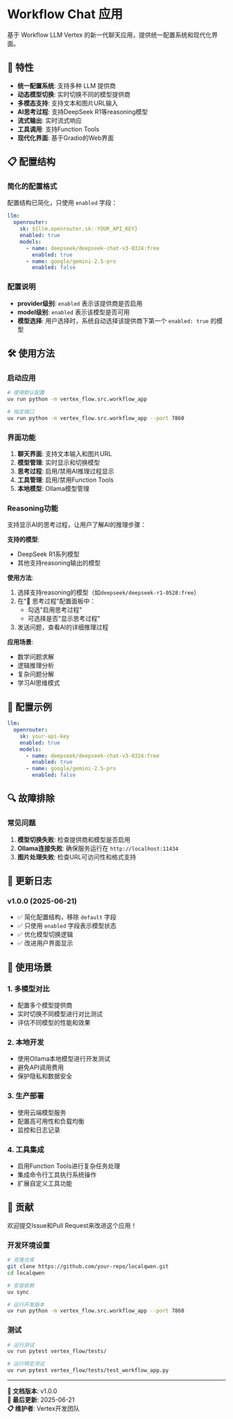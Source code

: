 # Workflow Chat 应用

基于 Workflow LLM Vertex 的新一代聊天应用，提供统一配置系统和现代化界面。

## 🚀 特性

- **统一配置系统**: 支持多种 LLM 提供商
- **动态模型切换**: 实时切换不同的模型提供商
- **多模态支持**: 支持文本和图片URL输入
- **AI思考过程**: 支持DeepSeek R1等reasoning模型
- **流式输出**: 实时流式响应
- **工具调用**: 支持Function Tools
- **现代化界面**: 基于Gradio的Web界面

## 📋 配置结构

### 简化的配置格式

配置结构已简化，只使用 `enabled` 字段：

```yaml
llm:
  openrouter:
    sk: ${llm.openrouter.sk:-YOUR_API_KEY}
    enabled: true
    models:
      - name: deepseek/deepseek-chat-v3-0324:free
        enabled: true
      - name: google/gemini-2.5-pro
        enabled: false
```

### 配置说明

- **provider级别**: `enabled` 表示该提供商是否启用
- **model级别**: `enabled` 表示该模型是否可用
- **模型选择**: 用户选择时，系统自动选择该提供商下第一个 `enabled: true` 的模型

## 🛠️ 使用方法

### 启动应用

```bash
# 使用默认配置
uv run python -m vertex_flow.src.workflow_app

# 指定端口
uv run python -m vertex_flow.src.workflow_app --port 7860
```

### 界面功能

1. **聊天界面**: 支持文本输入和图片URL
2. **模型管理**: 实时显示和切换模型
3. **思考过程**: 启用/禁用AI推理过程显示
4. **工具管理**: 启用/禁用Function Tools
5. **本地模型**: Ollama模型管理

### Reasoning功能

支持显示AI的思考过程，让用户了解AI的推理步骤：

**支持的模型**:
- DeepSeek R1系列模型
- 其他支持reasoning输出的模型

**使用方法**:
1. 选择支持reasoning的模型（如`deepseek/deepseek-r1-0528:free`）
2. 在"🤔 思考过程"配置面板中：
   - 勾选"启用思考过程"
   - 可选择是否"显示思考过程"
3. 发送问题，查看AI的详细推理过程

**应用场景**:
- 数学问题求解
- 逻辑推理分析
- 复杂问题分解
- 学习AI思维模式

## 🔧 配置示例

```yaml
llm:
  openrouter:
    sk: your-api-key
    enabled: true
    models:
      - name: deepseek/deepseek-chat-v3-0324:free
        enabled: true
      - name: google/gemini-2.5-pro
        enabled: false
```

## 🔍 故障排除

### 常见问题

1. **模型切换失败**: 检查提供商和模型是否启用
2. **Ollama连接失败**: 确保服务运行在 `http://localhost:11434`
3. **图片处理失败**: 检查URL可访问性和格式支持

## 🔄 更新日志

### v1.0.0 (2025-06-21)
- ✅ 简化配置结构，移除 `default` 字段
- ✅ 只使用 `enabled` 字段表示模型状态
- ✅ 优化模型切换逻辑
- ✅ 改进用户界面显示

## 🎯 使用场景

### 1. 多模型对比
- 配置多个模型提供商
- 实时切换不同模型进行对比测试
- 评估不同模型的性能和效果

### 2. 本地开发
- 使用Ollama本地模型进行开发测试
- 避免API调用费用
- 保护隐私和数据安全

### 3. 生产部署
- 使用云端模型服务
- 配置高可用性和负载均衡
- 监控和日志记录

### 4. 工具集成
- 启用Function Tools进行复杂任务处理
- 集成命令行工具执行系统操作
- 扩展自定义工具功能

## 🤝 贡献

欢迎提交Issue和Pull Request来改进这个应用！

### 开发环境设置
```bash
# 克隆仓库
git clone https://github.com/your-repo/localqwen.git
cd localqwen

# 安装依赖
uv sync

# 运行开发版本
uv run python -m vertex_flow.src.workflow_app --port 7860
```

### 测试
```bash
# 运行测试
uv run pytest vertex_flow/tests/

# 运行特定测试
uv run pytest vertex_flow/tests/test_workflow_app.py
```

---

**📝 文档版本**: v1.0.0  
**🔄 最后更新**: 2025-06-21  
**📋 维护者**: Vertex开发团队 